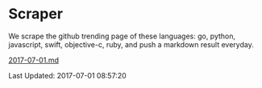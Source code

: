 # Scraper

We scrape the github trending page of these languages: go, python, javascript, swift, objective-c, ruby, and push a markdown result everyday.

[2017-07-01.md](https://github.com/henson/Scraper/blob/master/2017-07-01.md)

Last Updated: 2017-07-01 08:57:20